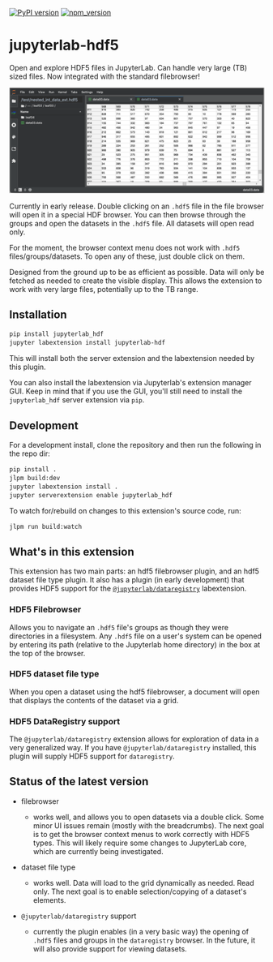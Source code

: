 [![PyPI version][pypi]][pypi-url]
[![npm_version][npm]][npm-url]

# jupyterlab-hdf5

Open and explore HDF5 files in JupyterLab. Can handle very large (TB) sized files. Now integrated with the standard filebrowser!

![hdf_preview](README.png)

Currently in early release. Double clicking on an `.hdf5` file in the file browser will open it in a special HDF browser. You can then browse through the groups and open the datasets in the `.hdf5` file. All datasets will open read only.

For the moment, the browser context menu does not work with `.hdf5` files/groups/datasets. To open any of these, just double click on them.

Designed from the ground up to be as efficient as possible. Data will only be fetched as needed to create the visible display. This allows the extension to work with very large files, potentially up to the TB range.

## Installation

```bash
pip install jupyterlab_hdf
jupyter labextension install jupyterlab-hdf
```

This will install both the server extension and the labextension needed by this plugin.

You can also install the labextension via Jupyterlab's extension manager GUI. Keep in mind that if you use the GUI, you'll still need to install the `jupyterlab_hdf` server extension via `pip`.

## Development

For a development install, clone the repository and then run the following in the repo dir:

```bash
pip install .
jlpm build:dev
jupyter labextension install .
jupyter serverextension enable jupyterlab_hdf
```

To watch for/rebuild on changes to this extension's source code, run:

```bash
jlpm run build:watch
```

## What's in this extension

This extension has two main parts: an hdf5 filebrowser plugin, and an hdf5 dataset file type plugin. It also has a plugin (in early development) that provides HDF5 support for the [`@jupyterlab/dataregistry`](https://github.com/jupyterlab/jupyterlab-data-explorer) labextension.

### HDF5 Filebrowser

Allows you to navigate an `.hdf5` file's groups as though they were directories in a filesystem. Any `.hdf5` file on a user's system can be opened by entering its path (relative to the Jupyterlab home directory) in the box at the top of the browser.

### HDF5 dataset file type

When you open a dataset using the hdf5 filebrowser, a document will open that displays the contents of the dataset via a grid.

### HDF5 DataRegistry support

The `@jupyterlab/dataregistry` extension allows for exploration of data in a very generalized way. If you have `@jupyterlab/dataregistry` installed, this plugin will supply HDF5 support for `dataregistry`.

## Status of the latest version

- filebrowser

  - works well, and allows you to open datasets via a double click. Some minor UI issues remain (mostly with the breadcrumbs). The next goal is to get the browser context menus to work correctly with HDF5 types. This will likely require some changes to JupyterLab core, which are currently being investigated.

- dataset file type

  - works well. Data will load to the grid dynamically as needed. Read only. The next goal is to enable selection/copying of a dataset's elements.

- `@jupyterlab/dataregistry` support
  - currently the plugin enables (in a very basic way) the opening of `.hdf5` files and groups in the `dataregistry` browser. In the future, it will also provide support for viewing datasets.

[pypi]: https://badge.fury.io/py/jupyterlab-hdf.svg
[pypi-url]: https://badge.fury.io/py/jupyterlab-hdf
[npm]: https://badge.fury.io/js/jupyterlab-hdf.svg
[npm-url]: https://badge.fury.io/js/jupyterlab-hdf
